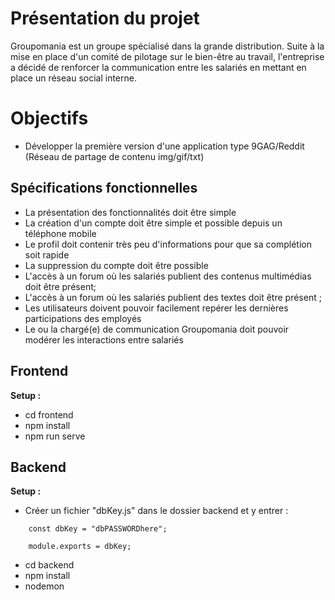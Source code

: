 # Présentation du projet

Groupomania est un groupe spécialisé dans la grande distribution. Suite à la mise en place d'un comité de pilotage sur le bien-être au travail, l'entreprise a décidé de renforcer la communication entre les salariés en mettant en place un réseau social interne.

# Objectifs

- Développer la première version d'une application type 9GAG/Reddit (Réseau de partage de contenu img/gif/txt)

## Spécifications fonctionnelles
- La présentation des fonctionnalités doit être simple
- La création d'un compte doit être simple et possible depuis un téléphone mobile
- Le profil doit contenir très peu d'informations pour que sa complétion soit rapide
- La suppression du compte doit être possible
- L'accès à un forum où les salariés publient des contenus multimédias doit être présent;
- L'accès à un forum où les salariés publient des textes doit être présent ;
- Les utilisateurs doivent pouvoir facilement repérer les dernières participations des employés
- Le ou la chargé(e) de communication Groupomania doit pouvoir modérer les interactions entre salariés

## Frontend
**Setup :**
- cd frontend
- npm install
- npm run serve

## Backend

**Setup :**
- Créer un fichier "dbKey.js" dans le dossier backend et y entrer :
```
    const dbKey = "dbPASSWORDhere";

    module.exports = dbKey;
```    
- cd backend
- npm install
- nodemon